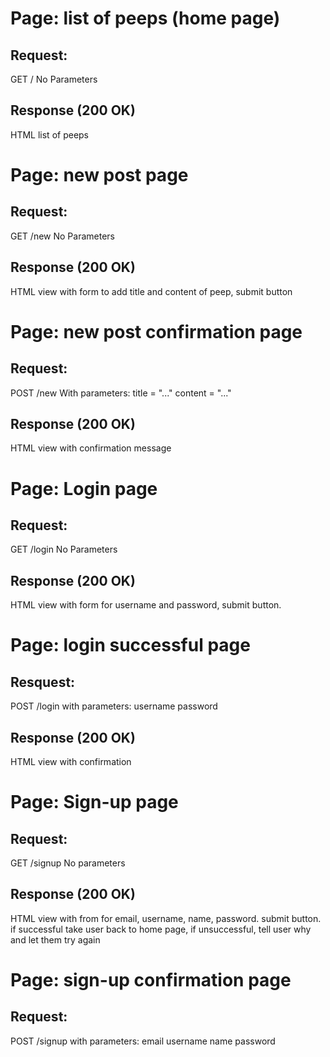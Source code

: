 # Page: list of peeps (home page)

## Request:
GET /
No Parameters

## Response (200 OK)
HTML list of peeps


# Page: new post page

## Request:
GET /new
No Parameters

## Response (200 OK)
HTML view with form to add title and content of peep, submit button


# Page: new post confirmation page

## Request:
POST /new
With parameters:
    title = "..."
    content = "..."

## Response (200 OK)
HTML view with confirmation message


# Page: Login page

## Request:
GET /login
No Parameters

## Response (200 OK)
HTML view with form for username and password, submit button.

# Page: login successful page

## Resquest:
POST /login
with parameters:
    username
    password

## Response (200 OK)
HTML view with confirmation


# Page: Sign-up page

## Request:
GET /signup
No parameters

## Response (200 OK)
HTML view with from for email, username, name, password. submit button. if successful take user back to home page, if unsuccessful, tell user why and let them try again


# Page: sign-up confirmation page

## Request:
POST /signup
with parameters:
    email
    username
    name
    password